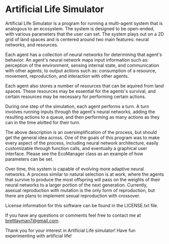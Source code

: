 # Artificial Life Simulator

Artificial Life Simulator is a program for running a multi-agent system that is analogous to an ecosystem. The system is designed to be
open-ended, with various parameters that the user can set. The system plays out on a 2D grid of land spaces and is centered around two main
features: neural networks, and resources.

Each agent has a collection of neural networks for determining that agent's behavior. An agent's neural network maps input information
such as: perception of the environment, sensing internal state, and communication with other agents; to output actions such as: consumption 
of a resource, movement, reproduction, and interaction with other agents.

Each agent also stores a number of resources that can be aquired from land spaces. These resources may be essential for the agents's
survival, and certain resources may be necessary for performing certain actions.

During one step of the simulation, each agent performs a turn. A turn involves running inputs through the agent's neural networks,
adding the resulting actions to a queue, and then performing as many actions as they can in the time alotted for their turn.

The above description is an oversimplification of the process, but should get the general idea across. One of the goals of this program was to
make every aspect of the process, including neural network architecture, easily customizable through function calls, and eventually a graphical
user interface. Please see the EcoManager class as an example of how parameters can be set.

Over time, this system is capable of evolving more adaptive neural networks. A process similar to natural selection is at work, where the
agents that survive to produce the most offspring will pass on the weights of their neural networks to a larger portion of the next generation.
Currently, asexual reproduction with mutation is the only form of reproduction, but there are plans to implement sexual reproduction with
crossover. 

License information for this software can be found in the LICENSE.txt file.

If you have any questions or comments feel free to contact me at brettlayman7@gmail.com. 

Thank you for your interest in Artificial Life simulator! Have fun experimenting with artificial life!
